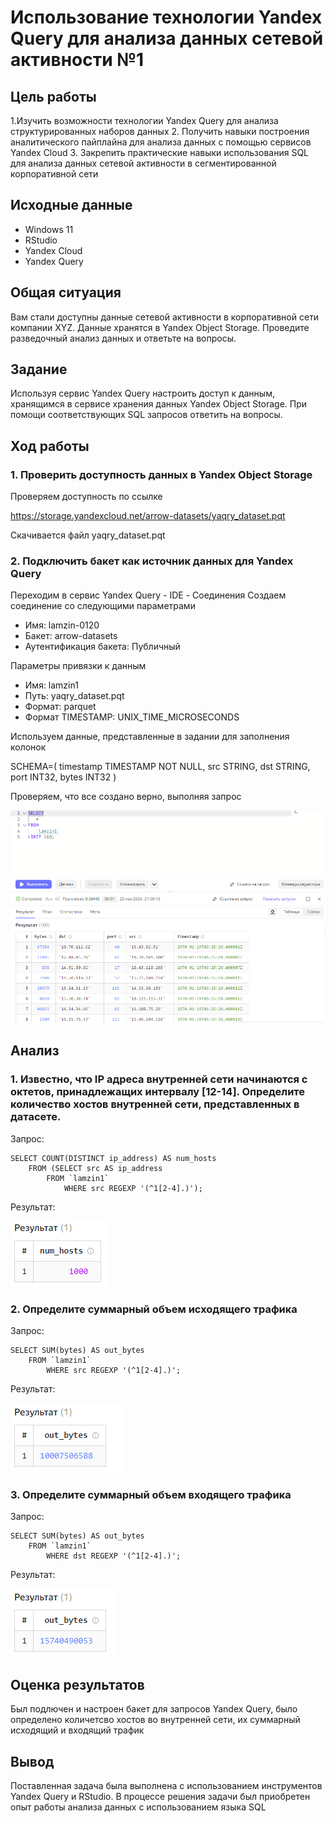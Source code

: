 Использование технологии Yandex Query для анализа данных сетевой
активности №1
================

## Цель работы

1.Изучить возможности технологии Yandex Query для анализа
структурированных наборов данных 2. Получить навыки построения
аналитического пайплайна для анализа данных с помощью сервисов Yandex
Cloud 3. Закрепить практические навыки использования SQL для анализа
данных сетевой активности в сегментированной корпоративной сети

## Исходные данные

-   Windows 11
-   RStudio
-   Yandex Cloud
-   Yandex Query

## Общая ситуация

Вам стали доступны данные сетевой активности в корпоративной сети
компании XYZ. Данные хранятся в Yandex Object Storage. Проведите
разведочный анализ данных и ответьте на вопросы.

## Задание

Используя сервис Yandex Query настроить доступ к данным, хранящимся в
сервисе хранения данных Yandex Object Storage. При помощи
соответствующих SQL запросов ответить на вопросы.

## Ход работы

### 1. Проверить доступность данных в Yandex Object Storage

Проверяем доступность по ссылке

https://storage.yandexcloud.net/arrow-datasets/yaqry_dataset.pqt

Скачивается файл yaqry_dataset.pqt

### 2. Подключить бакет как источник данных для Yandex Query

Переходим в сервис Yandex Query - IDE - Соединения Создаем соединение со
следующими параметрами

-   Имя: lamzin-0120
-   Бакет: arrow-datasets
-   Аутентификация бакета: Публичный

Параметры привязки к данным

-   Имя: lamzin1
-   Путь: yaqry_dataset.pqt
-   Формат: parquet
-   Формат TIMESTAMP: UNIX_TIME_MICROSECONDS

Используем данные, представленные в задании для заполнения колонок

SCHEMA=( timestamp TIMESTAMP NOT NULL, src STRING, dst STRING, port
INT32, bytes INT32 )

Проверяем, что все создано верно, выполняя запрос

![](images/1.png)

## Анализ

### 1. Известно, что IP адреса внутренней сети начинаются с октетов, принадлежащих интервалу \[12-14\]. Определите количество хостов внутренней сети, представленных в датасете.

Запрос:

``` {sql}
SELECT COUNT(DISTINCT ip_address) AS num_hosts
    FROM (SELECT src AS ip_address
        FROM `lamzin1`
            WHERE src REGEXP '(^1[2-4].)');
```

Результат:

![](images/2.png)

### 2. Определите суммарный объем исходящего трафика

Запрос:

``` {sql}
SELECT SUM(bytes) AS out_bytes
    FROM `lamzin1`
        WHERE src REGEXP '(^1[2-4].)';
```

Результат:

![](images/3.png)

### 3. Определите суммарный объем входящего трафика

Запрос:

``` {sql}
SELECT SUM(bytes) AS out_bytes
    FROM `lamzin1`
        WHERE dst REGEXP '(^1[2-4].)';
```

Результат:

![](images/4.png)

## Оценка результатов

Был подлючен и настроен бакет для запросов Yandex Query, было определено
количетсво хостов во внутренней сети, их суммарный исходящий и входящий
трафик

## Вывод

Поставленная задача была выполнена с использованием инструментов Yandex
Query и RStudio. В процессе решения задачи был приобретен опыт работы
анализа данных с использованием языка SQL
